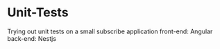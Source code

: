 # Unit-Tests
Trying out unit tests on a small subscribe application
front-end: Angular
back-end: Nestjs
